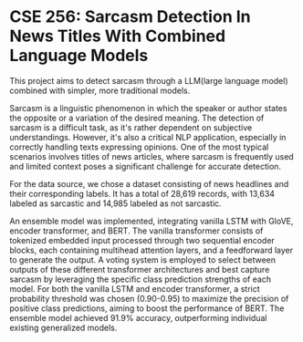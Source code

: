 # CSE 256: Sarcasm Detection In News Titles With Combined Language Models
This project aims to detect sarcasm through a LLM(large language model) combined with simpler, more traditional models.

Sarcasm is a linguistic phenomenon in which the speaker or author states the opposite or a variation of the desired meaning. The detection of sarcasm is a difficult task, as it's rather dependent on subjective understandings. However, it's also a critical NLP application, especially in correctly handling texts expressing opinions. One of the most typical scenarios involves titles of news articles, where sarcasm is frequently used and limited context poses a significant challenge for accurate detection.

For the data source, we chose a dataset consisting of news headlines and their corresponding labels. It has a total of 28,619 records, with 13,634 labeled as sarcastic and 14,985 labeled as not sarcastic.

An ensemble model was implemented, integrating vanilla LSTM with GloVE, encoder transformer, and BERT. The vanilla transformer consists of tokenized embedded input processed through two sequential encoder blocks, each containing multihead attention layers, and a feedforward layer to generate the output. A voting system is employed to select between outputs of these different transformer architectures and best capture sarcasm by leveraging the specific class prediction strengths of each model. For both the vanilla LSTM and encoder transformer, a strict probability threshold was chosen (0.90-0.95) to maximize the precision of positive class predictions, aiming to boost the performance of BERT. The ensemble model achieved 91.9% accuracy, outperforming individual existing generalized models.


